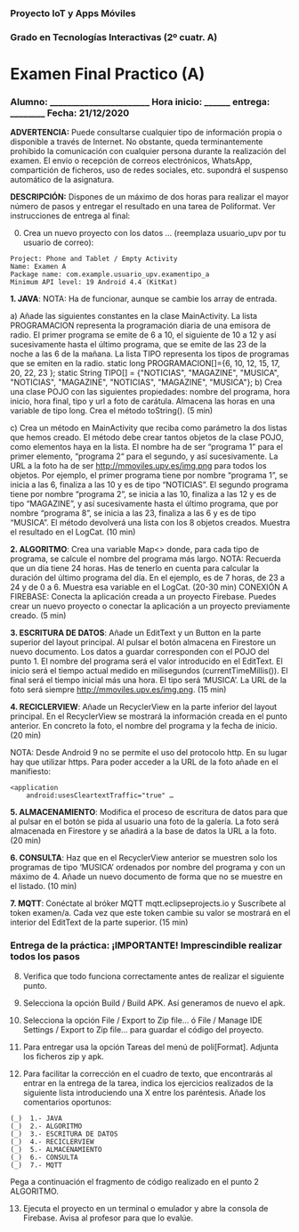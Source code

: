 
### Proyecto IoT y Apps Móviles

### Grado en Tecnologías Interactivas (2º cuatr. A)

# Examen Final Practico (A)

### Alumno: _______________________ Hora inicio: ______ entrega: ________   Fecha: 21/12/2020

**ADVERTENCIA:** Puede consultarse cualquier tipo de información propia o disponible a través de Internet. No obstante, queda terminantemente prohibido la comunicación con cualquier persona durante la realización del examen. El envío o recepción de correos electrónicos, WhatsApp, compartición de ficheros, uso de redes sociales, etc. supondrá el suspenso automático de la asignatura.

**DESCRIPCIÓN:** Dispones de un máximo de dos horas para realizar el mayor número de pasos y entregar el resultado en una tarea de Poliformat. Ver instrucciones de entrega al final: 

0.	Crea un nuevo proyecto con los datos … (reemplaza usuario_upv por tu usuario de correo): 

```
Project: Phone and Tablet / Empty Activity
Name: Examen A
Package name: com.example.usuario_upv.examentipo_a
Minimum API level: 19 Android 4.4 (KitKat)
```

**1. JAVA**: NOTA: Ha de funcionar, aunque se cambie los array de entrada. 

  a) Añade las siguientes constantes en la clase MainActivity. La lista PROGRAMACION representa la programación diaria de una emisora de radio. El primer programa se emite de 6 a 10, el siguiente de 10 a 12 y así sucesivamente hasta el último programa, que se emite de las 23 de la noche a las 6 de la mañana. La lista TIPO representa los tipos de programas que se emiten en la radio.
static long PROGRAMACION[]={6, 10, 12, 15, 17, 20, 22, 23 };
static String TIPO[] = {"NOTICIAS", "MAGAZINE", "MUSICA", "NOTICIAS",
        "MAGAZINE", "NOTICIAS", "MAGAZINE", "MUSICA"};
  b) Crea una clase POJO con las siguientes propiedades: nombre del programa, hora inicio, hora final, tipo y url a foto de carátula. Almacena las horas en una variable de tipo long. Crea el método toString(). (5 min)

  c) Crea un método en MainActivity que reciba como parámetro la dos listas que hemos creado. El método debe crear tantos objetos de la clase POJO, como elementos haya en la lista. El nombre ha de ser “programa 1” para el primer elemento, “programa 2“ para el segundo, y así sucesivamente. La URL a la foto ha de ser http://mmoviles.upv.es/img.png  para todos los objetos. Por ejemplo, el primer programa tiene por nombre “programa 1”, se inicia a las 6, finaliza a las 10 y es de tipo “NOTICIAS”. El segundo programa tiene por nombre “programa 2”, se inicia a las 10, finaliza a las 12 y es de tipo “MAGAZINE”, y así sucesivamente hasta el último programa, que por nombre “programa 8”, se inicia a las 23, finaliza a las 6 y es de tipo “MUSICA”. El método devolverá una lista con los 8 objetos creados. Muestra el resultado en el LogCat. (10 min)

**2. ALGORITMO**: Crea una variable Map<> donde, para cada tipo de programa, se calcule el nombre del programa más largo. NOTA: Recuerda que un día tiene 24 horas. Has de tenerlo en cuenta para calcular la duración del último programa del día. En el ejemplo, es de 7 horas, de 23 a 24 y de 0 a 6. Muestra esa variable en el LogCat. (20-30 min)
CONEXIÓN A FIREBASE: Conecta la aplicación creada a un proyecto Firebase. Puedes crear un nuevo proyecto o conectar la aplicación a un proyecto previamente creado. (5 min)

**3. ESCRITURA DE DATOS**: Añade un EditText y un Button en la parte superior del layout principal. Al pulsar el botón almacena en Firestore un nuevo documento. Los datos a guardar corresponden con el POJO del punto 1. El nombre del programa será el valor introducido en el EditText. El inicio será el tiempo actual medido en milisegundos (currentTimeMillis()).  El final será el tiempo inicial más una hora. El tipo será ‘MUSICA’. La URL de la foto será siempre http://mmoviles.upv.es/img.png.   (15 min)

**4. RECICLERVIEW**: Añade un RecyclerView en la parte inferior del layout principal. En el RecyclerView se mostrará la información creada en el punto anterior. En concreto la foto, el nombre del programa y la fecha de inicio. (20 min)

NOTA: Desde Android 9 no se permite el uso del protocolo http. En su lugar hay que utilizar https. Para poder acceder a la URL de la foto añade en el manifiesto:

```
<application
    android:usesCleartextTraffic="true" …
```

**5. ALMACENAMIENTO**: Modifica el proceso de escritura de datos para que al pulsar en el botón se pida al usuario una foto de la galería. La foto será almacenada en Firestore y se añadirá a la base de datos la URL a la foto.  (20 min)

**6. CONSULTA**: Haz que en el RecyclerView anterior se muestren solo los programas de tipo ‘MUSICA’ ordenados por nombre del programa y con un máximo de 4. Añade un nuevo documento de forma que no se muestre en el listado.  (10 min)

**7. MQTT**: Conéctate al bróker MQTT mqtt.eclipseprojects.io y Suscríbete al token examen/a. Cada vez que este token cambie su valor se mostrará en el interior del EditText de la parte superior.  (15 min)

### Entrega de la práctica: ¡IMPORTANTE! Imprescindible realizar todos los pasos

8. Verifica que todo funciona correctamente antes de realizar el siguiente punto.

9. Selecciona la opción Build / Build APK. Así generamos de nuevo el apk. 

10. Selecciona la opción File / Export to Zip file...  ó File / Manage IDE Settings / Export to Zip file… para guardar el código del proyecto. 

11. Para entregar usa la opción Tareas del menú de poli[Format]. Adjunta los ficheros zip y apk.

12. Para facilitar la corrección en el cuadro de texto, que encontrarás al entrar en la entrega de la tarea, indica los ejercicios realizados de la siguiente lista introduciendo una X entre los paréntesis. Añade los comentarios oportunos:

```
(_)  1.- JAVA 
(_)  2.- ALGORITMO
(_)  3.- ESCRITURA DE DATOS
(_)  4.- RECICLERVIEW
(_)  5.- ALMACENAMIENTO
(_)  6.- CONSULTA
(_)  7.- MQTT
```
Pega a continuación el fragmento de código realizado en el punto 2 ALGORITMO.

13. Ejecuta el proyecto en un terminal o emulador y abre la consola de Firebase. Avisa al profesor para que lo evalúe.
